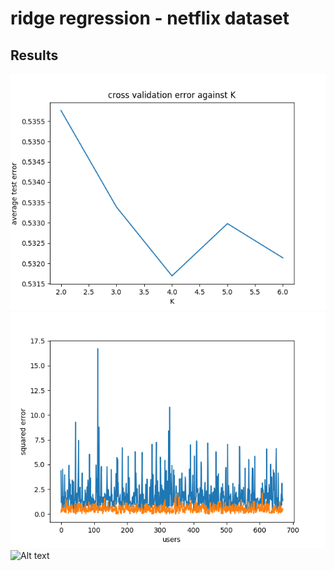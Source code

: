 # ridge regression - netflix dataset
## Results
![Alt text](https://github.com/aa18514/Python/blob/master/netflix_regression/cross_validation_error.png "Cross Validation Error versus K") <br>
![Alt text](https://github.com/aa18514/Python/blob/master/netflix_regression/test_train_error.png "training/test error for each User" ) <br>
![Alt text](https://github.com/aa18514/Python/blob/master/netflix_regression/regression_without_regularization "training/test error for each User") <br> 
